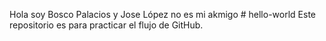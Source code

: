 Hola soy Bosco Palacios y Jose López no es mi akmigo # hello-world
Este repositorio es para practicar el flujo de GitHub.
